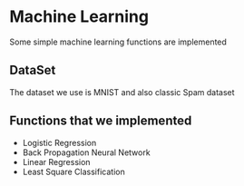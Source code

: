 # Machine Learning
Some simple machine learning functions are implemented
## DataSet
The dataset we use is MNIST and also classic Spam dataset
## Functions that we implemented
* Logistic Regression
* Back Propagation Neural Network
* Linear Regression
* Least Square Classification
